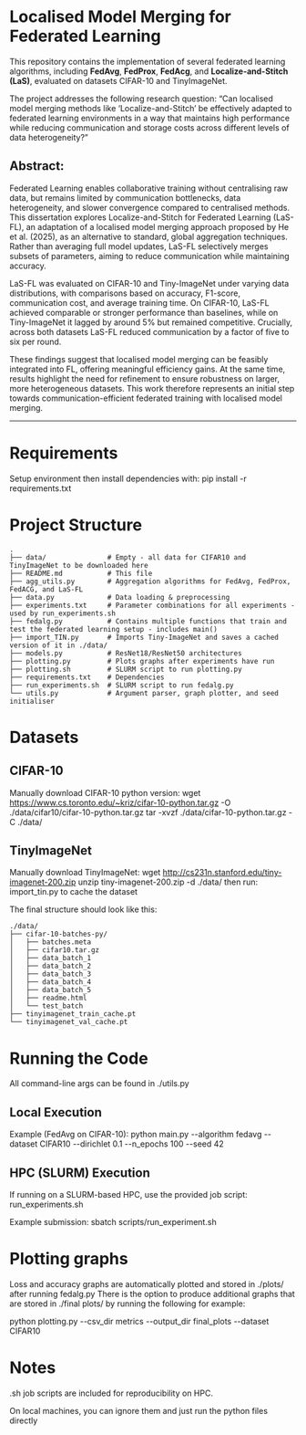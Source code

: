 # Localised Model Merging for Federated Learning

This repository contains the implementation of several federated learning algorithms, including **FedAvg**, **FedProx**, **FedAcg**, and **Localize-and-Stitch (LaS)**, evaluated on datasets CIFAR-10 and TinyImageNet.  

The project addresses the following research question:
“Can localised model merging methods like ‘Localize-and-Stitch’ be effectively adapted to federated learning environments in a way that maintains high performance while reducing communication and storage costs across different levels of data heterogeneity?”

## Abstract:
Federated Learning enables collaborative training without centralising raw data, but remains limited by communication bottlenecks, data heterogeneity, and slower convergence compared to centralised methods. This dissertation explores Localize-and-Stitch for Federated Learning (LaS-FL), an adaptation of a localised model merging approach proposed by He et al. (2025), as an alternative to standard, global aggregation techniques. Rather than averaging full model updates, LaS-FL selectively merges subsets of parameters, aiming to reduce communication while maintaining accuracy.

LaS-FL was evaluated on CIFAR-10 and Tiny-ImageNet under varying data distributions, with comparisons based on accuracy, F1-score, communication cost, and average training time. On CIFAR-10, LaS-FL achieved comparable or stronger performance than baselines, while on Tiny-ImageNet it lagged by around 5% but remained competitive. Crucially, across both datasets LaS-FL reduced communication by a factor of five to six per round. 

These findings suggest that localised model merging can be feasibly integrated into FL, offering meaningful efficiency gains. At the same time, results highlight the need for refinement to ensure robustness on larger, more heterogeneous datasets. This work therefore represents an initial step towards communication-efficient federated training with localised model merging.

---

# Requirements

Setup environment then install dependencies with:
pip install -r requirements.txt

# Project Structure
```
.
├── data/               # Empty - all data for CIFAR10 and TinyImageNet to be downloaded here
├── README.md           # This file
├── agg_utils.py        # Aggregation algorithms for FedAvg, FedProx, FedACG, and LaS-FL
├── data.py             # Data loading & preprocessing
├── experiments.txt     # Parameter combinations for all experiments - used by run_experiments.sh
├── fedalg.py           # Contains multiple functions that train and test the federated learning setup - includes main()
├── import_TIN.py       # Imports Tiny-ImageNet and saves a cached version of it in ./data/
├── models.py           # ResNet18/ResNet50 architectures
├── plotting.py         # Plots graphs after experiments have run
├── plotting.sh         # SLURM script to run plotting.py
├── requirements.txt    # Dependencies
├── run_experiments.sh  # SLURM script to run fedalg.py
└── utils.py            # Argument parser, graph plotter, and seed initialiser
```

# Datasets
## CIFAR-10
Manually download CIFAR-10 python version:
wget https://www.cs.toronto.edu/~kriz/cifar-10-python.tar.gz -O ./data/cifar10/cifar-10-python.tar.gz
tar -xvzf ./data/cifar-10-python.tar.gz -C ./data/

## TinyImageNet
Manually download TinyImageNet:
wget http://cs231n.stanford.edu/tiny-imagenet-200.zip
unzip tiny-imagenet-200.zip -d ./data/
then run: import_tin.py to cache the dataset

The final structure should look like this:
```
./data/
├── cifar-10-batches-py/
│   ├── batches.meta
│   ├── cifar10.tar.gz
│   ├── data_batch_1
│   ├── data_batch_2
│   ├── data_batch_3
│   ├── data_batch_4
│   ├── data_batch_5
│   ├── readme.html
│   └── test_batch
├── tinyimagenet_train_cache.pt
└── tinyimagenet_val_cache.pt
```

# Running the Code
All command-line args can be found in ./utils.py

##  Local Execution
Example (FedAvg on CIFAR-10):
python main.py --algorithm fedavg --dataset CIFAR10 --dirichlet 0.1 --n_epochs 100 --seed 42

## HPC (SLURM) Execution
If running on a SLURM-based HPC, use the provided job script: run_experiments.sh

Example submission:
sbatch scripts/run_experiment.sh

# Plotting graphs
Loss and accuracy graphs are automatically plotted and stored in ./plots/ after running fedalg.py
There is the option to produce additional graphs that are stored in ./final plots/ by running the following for example:

python plotting.py --csv_dir metrics --output_dir final_plots --dataset CIFAR10

# Notes

.sh job scripts are included for reproducibility on HPC.

On local machines, you can ignore them and just run the python files directly
